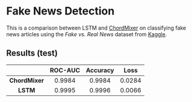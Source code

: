 # Fake News Detection

This is a comparison between LSTM and [ChordMixer](https://github.com/RuslanKhalitov/ChordMixer) on classifying fake news articles using the _Fake vs. Real News_ dataset  from [Kaggle](https://www.kaggle.com/datasets/clmentbisaillon/fake-and-real-news-dataset). 

## Results (test)

|                | **ROC-AUC** | **Accuracy** | **Loss** |
|:--------------:|:-----------:|:------------:|:--------:|
| **ChordMixer** |   0.9984    |    0.9984    |  0.0284  |
| **LSTM**       |   0.9995    |    0.9996    |  0.0066  |
